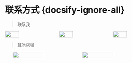 # 联系方式 {docsify-ignore-all}


>联系我
<div style="display: flex; justify-content: space-between;">
<img src="https://blog.tengzhou.ren/lianxi/weixin.jpeg" style="width: 30%; height: auto;">   
<img src="https://blog.tengzhou.ren/lianxi/qq.jpeg" style="width: 30%; height: auto;">   
<img src="https://blog.tengzhou.ren/lianxi/gzh.jpeg" style="width: 30%; height: auto;"> 
</div>

>其他店铺
<div style="display: flex; justify-content:center;">   
<img src="https://blog.tengzhou.ren/lianxi/pddhy.jpeg" style="width: 45%; height: auto;">   
<img src="https://blog.tengzhou.ren/lianxi/pddqcy.jpeg" style="width: 45%; height: auto;">   
</div>
